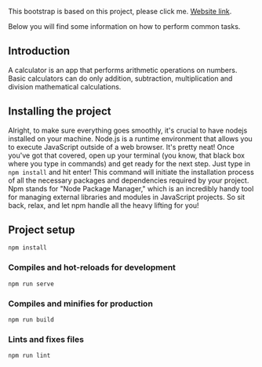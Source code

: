 This bootstrap is based on this project, please click me. [Website link](https://thabiso-hlatshwayo-virid.vercel.app/).

Below you will find some information on how to perform common tasks.

## Introduction

A calculator is an app that performs arithmetic operations on numbers. Basic calculators can do only addition, subtraction, multiplication and division mathematical calculations.

## Installing the project

Alright, to make sure everything goes smoothly, it's crucial to have nodejs installed on your machine. Node.js is a runtime environment that allows you to execute JavaScript outside of a web browser. It's pretty neat! Once you've got that covered, open up your terminal (you know, that black box where you type in commands) and get ready for the next step. Just type in `npm install` and hit enter! This command will initiate the installation process of all the necessary packages and dependencies required by your project. Npm stands for "Node Package Manager," which is an incredibly handy tool for managing external libraries and modules in JavaScript projects. So sit back, relax, and let npm handle all the heavy lifting for you!

## Project setup
```
npm install
```

### Compiles and hot-reloads for development
```
npm run serve
```

### Compiles and minifies for production
```
npm run build
```

### Lints and fixes files
```
npm run lint
```
